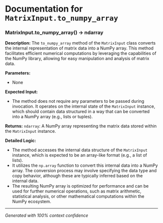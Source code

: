 # Documentation for `MatrixInput.to_numpy_array`

### MatrixInput.to_numpy_array() -> ndarray

**Description:**
The `to_numpy_array` method of the `MatrixInput` class converts the internal representation of matrix data into a NumPy array. This method facilitates efficient numerical computations by leveraging the capabilities of the NumPy library, allowing for easy manipulation and analysis of matrix data.

**Parameters:**
- None

**Expected Input:**
- The method does not require any parameters to be passed during invocation. It operates on the internal state of the `MatrixInput` instance, which should contain data structured in a way that can be converted into a NumPy array (e.g., lists or tuples).

**Returns:**
`ndarray`: A NumPy array representing the matrix data stored within the `MatrixInput` instance.

**Detailed Logic:**
- The method accesses the internal data structure of the `MatrixInput` instance, which is expected to be an array-like format (e.g., a list of lists).
- It utilizes the `np.array` function to convert this internal data into a NumPy array. The conversion process may involve specifying the data type and copy behavior, although these are typically inferred based on the internal data.
- The resulting NumPy array is optimized for performance and can be used for further numerical operations, such as matrix arithmetic, statistical analysis, or other mathematical computations within the NumPy ecosystem.

---
*Generated with 100% context confidence*
